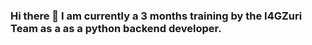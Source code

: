 ### Hi there 👋 I am currently a 3 months training by the I4GZuri Team as a as a python backend developer.
